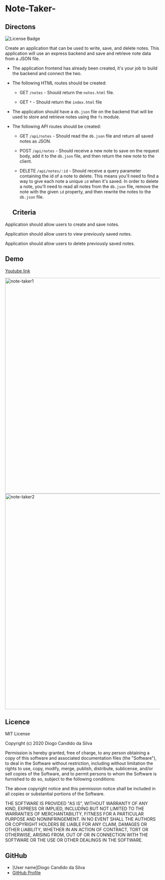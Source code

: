 # Note-Taker-

## Directons
![License Badge](https://img.shields.io/static/v1?label=License&message=MIT_License&color=blue)

Create an application that can be used to write, save, and delete notes. This application will use an express backend and save and retrieve note data from a JSON file.

* The application frontend has already been created, it's your job to build the backend and connect the two.

* The following HTML routes should be created:

  * GET `/notes` - Should return the `notes.html` file.

  * GET `*` - Should return the `index.html` file

* The application should have a `db.json` file on the backend that will be used to store and retrieve notes using the `fs` module.

* The following API routes should be created:

  * GET `/api/notes` - Should read the `db.json` file and return all saved notes as JSON.

  * POST `/api/notes` - Should receive a new note to save on the request body, add it to the `db.json` file, and then return the new note to the client.

  * DELETE `/api/notes/:id` - Should receive a query parameter containing the id of a note to delete. This means you'll need to find a way to give each note a unique `id` when it's saved. In order to delete a note, you'll need to read all notes from the `db.json` file, remove the note with the given `id` property, and then rewrite the notes to the `db.json` file.

  ## Criteria

Application should allow users to create and save notes.

Application should allow users to view previously saved notes.

Application should allow users to delete previously saved notes.

  ## Demo

 [Youtube link](https://youtu.be/w-qwjCeGUGY)

 <img width="700" alt="note-taker1" src="https://user-images.githubusercontent.com/61811579/93627713-318faa00-f99a-11ea-9807-632aaafa188b.png">

<img width="700" alt="note-taker2" src="https://user-images.githubusercontent.com/61811579/93627716-32c0d700-f99a-11ea-85f1-ca2c2027bdce.png">

  ## Licence

MIT License

Copyright (c) 2020 Diogo Candido da Silva

Permission is hereby granted, free of charge, to any person obtaining a copy
of this software and associated documentation files (the "Software"), to deal
in the Software without restriction, including without limitation the rights
to use, copy, modify, merge, publish, distribute, sublicense, and/or sell
copies of the Software, and to permit persons to whom the Software is
furnished to do so, subject to the following conditions:

The above copyright notice and this permission notice shall be included in all
copies or substantial portions of the Software.

THE SOFTWARE IS PROVIDED "AS IS", WITHOUT WARRANTY OF ANY KIND, EXPRESS OR
IMPLIED, INCLUDING BUT NOT LIMITED TO THE WARRANTIES OF MERCHANTABILITY,
FITNESS FOR A PARTICULAR PURPOSE AND NONINFRINGEMENT. IN NO EVENT SHALL THE
AUTHORS OR COPYRIGHT HOLDERS BE LIABLE FOR ANY CLAIM, DAMAGES OR OTHER
LIABILITY, WHETHER IN AN ACTION OF CONTRACT, TORT OR OTHERWISE, ARISING FROM,
OUT OF OR IN CONNECTION WITH THE SOFTWARE OR THE USE OR OTHER DEALINGS IN THE
SOFTWARE.

## GitHub
- [User name]Diogo Candido da Silva
- [GitHub Profile](https://github.com/diogocandidos)


